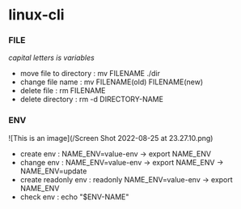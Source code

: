 # linux-cli

### FILE 
*capital letters is variables*
- move file to directory  : mv FILENAME ./dir
- change file name        : mv FILENAME(old) FILENAME(new)
- delete file             : rm FILENAME
- delete directory        : rm -d DIRECTORY-NAME

### ENV
![This is an image](/Screen Shot 2022-08-25 at 23.27.10.png)
- create env : NAME_ENV=value-env -> export NAME_ENV
- change env : NAME_ENV=value-env -> export NAME_ENV -> NAME_ENV=update
- create readonly env : readonly NAME_ENV=value-env -> export NAME_ENV
- check env : echo "$ENV-NAME"
